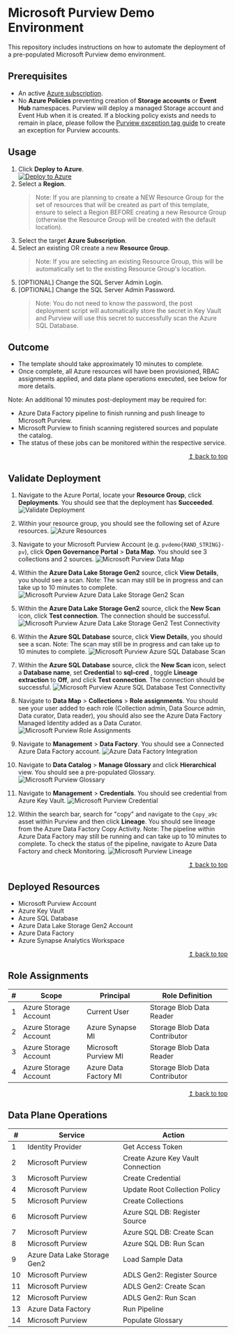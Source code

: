 # Microsoft Purview Demo Environment
This repository includes instructions on how to automate the deployment of a pre-populated Microsoft Purview demo environment.

## Prerequisites

* An active [Azure subscription](https://azure.microsoft.com/en-us/free/).
* No **Azure Policies** preventing creation of **Storage accounts** or **Event Hub** namespaces. Purview will deploy a managed Storage account and Event Hub when it is created. If a blocking policy exists and needs to remain in place, please follow the [Purview exception tag guide](https://docs.microsoft.com/en-us/azure/purview/create-purview-portal-faq#create-a-policy-exception-for-purview) to create an exception for Purview accounts.

## Usage

1. Click **Deploy to Azure**.  
    [![Deploy to Azure](https://aka.ms/deploytoazurebutton)](https://portal.azure.com/#create/Microsoft.Template/uri/https%3A%2F%2Fraw.githubusercontent.com%2Ftayganr%2Fpurviewdemo%2Fmain%2Ftemplates%2Ftemplate.json)
1. Select a **Region**.
    > Note: If you are planning to create a NEW Resource Group for the set of resources that will be created as part of this template, ensure to select a Region BEFORE creating a new Resource Group (otherwise the Resource Group will be created with the default location).
1. Select the target **Azure Subscription**.
1. Select an existing OR create a new **Resource Group**.
    > Note: If you are selecting an existing Resource Group, this will be automatically set to the existing Resource Group's location.
1. [OPTIONAL] Change the SQL Server Admin Login.
1. [OPTIONAL] Change the SQL Server Admin Password.
    > Note: You do not need to know the password, the post deployment script will automatically store the secret in Key Vault and Purview will use this secret to successfully scan the Azure SQL Database.

## Outcome

* The template should take approximately 10 minutes to complete.
* Once complete, all Azure resources will have been provisioned, RBAC assignments applied, and data plane operations executed, see below for more details.

Note: An additional 10 minutes post-deployment may be required for:

* Azure Data Factory pipeline to finish running and push lineage to Microsoft Purview.
* Microsoft Purview to finish scanning registered sources and populate the catalog.
* The status of these jobs can be monitored within the respective service.

<div align="right"><a href="#azure-purview-demo-environment">↥ back to top</a></div>

## Validate Deployment

1. Navigate to the Azure Portal, locate your **Resource Group**, click **Deployments**. You should see that the deployment has **Succeeded**.
![Validate Deployment](https://raw.githubusercontent.com/tayganr/purviewdemo/main/images/01validate_deployment.png)

2. Within your resource group, you should see the following set of Azure resources.
![Azure Resources](https://raw.githubusercontent.com/tayganr/purviewdemo/main/images/02validate_resources.png)

3. Navigate to your Microsoft Purview Account (e.g. `pvdemo{RAND_STRING}-pv`), click **Open Governance Portal** > **Data Map**. You should see 3 collections and 2 sources.
![Microsoft Purview Data Map](https://raw.githubusercontent.com/tayganr/purviewdemo/main/images/03validate_datamap.png)

4. Within the **Azure Data Lake Storage Gen2** source, click **View Details**, you should see a scan. Note: The scan may still be in progress and can take up to 10 minutes to complete.
![Microsoft Purview Azure Data Lake Storage Gen2 Scan](https://raw.githubusercontent.com/tayganr/purviewdemo/main/images/05validate_scanadls.png)

5. Within the **Azure Data Lake Storage Gen2** source, click the **New Scan** icon, click **Test connection**. The connection should be successful.
![Microsoft Purview Azure Data Lake Storage Gen2 Test Connectivity](https://raw.githubusercontent.com/tayganr/purviewdemo/main/images/07validate_credadls.png)

6. Within the **Azure SQL Database** source, click **View Details**, you should see a scan. Note: The scan may still be in progress and can take up to 10 minutes to complete.
![Microsoft Purview Azure SQL Database Scan](https://raw.githubusercontent.com/tayganr/purviewdemo/main/images/04validate_scansql.png)

7. Within the **Azure SQL Database** source, click the **New Scan** icon, select a **Database name**, set **Credential** to **sql-cred** , toggle **Lineage extraction** to **Off**, and click **Test connection**. The connection should be successful.
![Microsoft Purview Azure SQL Database Test Connectivity](https://raw.githubusercontent.com/tayganr/purviewdemo/main/images/06validate_credsql.png)

8. Navigate to **Data Map** > **Collections** > **Role assignments**. You should see your user added to each role (Collection admin, Data Source admin, Data curator, Data reader), you should also see the Azure Data Factory Managed Identity added as a Data Curator.
![Microsoft Purview Role Assignments](https://raw.githubusercontent.com/tayganr/purviewdemo/main/images/08validate_roleassignments.png)

9. Navigate to **Management** > **Data Factory**. You should see a Connected Azure Data Factory account.
![Azure Data Factory Integration](https://raw.githubusercontent.com/tayganr/purviewdemo/main/images/09validate_adf.png)

10. Navigate to **Data Catalog** > **Manage Glossary** and click **Hierarchical** view. You should see a pre-populated Glossary.
![Microsoft Purview Glossary](https://raw.githubusercontent.com/tayganr/purviewdemo/main/images/10validate_glossary.png)

11. Navigate to **Management** > **Credentials**. You should see credential from Azure Key Vault.
![Microsoft Purview Credential](https://raw.githubusercontent.com/tayganr/purviewdemo/main/images/11validate_keyvault.png)

12. Within the search bar, search for "copy" and navigate to the `Copy_a9c` asset within Purview and then click **Lineage**. You should see lineage from the Azure Data Factory Copy Activity. Note: The pipeline within Azure Data Factory may still be running and can take up to 10 minutes to complete. To check the status of the pipeline, navigate to Azure Data Factory and check Monitoring.
![Microsoft Purview Lineage](https://raw.githubusercontent.com/tayganr/purviewdemo/main/images/12validate_lineage.png)

<!-- 13. Navigate to the Synapse Workspace and click Open Synapse Studio > Data, search for "merged", open the `merged.parquet` asset. Within the asset details page, select Develop > New SQL script > Select top 100.
![Azure Synapse Analytics Browse Purview](https://raw.githubusercontent.com/tayganr/purviewdemo/main/images/13validate_synapsebrowse.png)

14. Click Run to query the parquet file.
![Azure Synapse Analytics Query Purview Asset](https://raw.githubusercontent.com/tayganr/purviewdemo/main/images/14validate_synapsequery.png) -->

<div align="right"><a href="#azure-purview-demo-environment">↥ back to top</a></div>

## Deployed Resources

* Microsoft Purview Account
* Azure Key Vault
* Azure SQL Database
* Azure Data Lake Storage Gen2 Account
* Azure Data Factory
* Azure Synapse Analytics Workspace

<div align="right"><a href="#azure-purview-demo-environment">↥ back to top</a></div>

## Role Assignments

| # | Scope | Principal | Role Definition |
| ------------- | ------------- | ------------- | ------------- |
| 1 | Azure Storage Account | Current User | Storage Blob Data Reader |
| 2 | Azure Storage Account | Azure Synapse MI | Storage Blob Data Contributor |
| 3 | Azure Storage Account | Microsoft Purview MI | Storage Blob Data Reader |
| 4 | Azure Storage Account | Azure Data Factory MI | Storage Blob Data Contributor |

<div align="right"><a href="#azure-purview-demo-environment">↥ back to top</a></div>

## Data Plane Operations

| # | Service | Action |
| ------------- | ------------- | ------------- |
| 1  | Identity Provider | Get Access Token |
| 2  | Microsoft Purview | Create Azure Key Vault Connection |
| 3  | Microsoft Purview | Create Credential |
| 4  | Microsoft Purview | Update Root Collection Policy |
| 5  | Microsoft Purview | Create Collections |
| 6  | Microsoft Purview | Azure SQL DB: Register Source |
| 7  | Microsoft Purview | Azure SQL DB: Create Scan |
| 8  | Microsoft Purview | Azure SQL DB: Run Scan |
| 9  | Azure Data Lake Storage Gen2 | Load Sample Data |
| 10  | Microsoft Purview | ADLS Gen2: Register Source |
| 11 | Microsoft Purview | ADLS Gen2: Create Scan |
| 12 | Microsoft Purview | ADLS Gen2: Run Scan |
| 13 | Azure Data Factory | Run Pipeline |
| 14 | Microsoft Purview | Populate Glossary |
